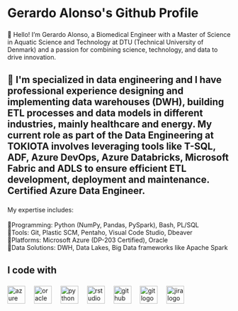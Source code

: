 <h1 align="left">Gerardo Alonso's Github Profile</h1>

###

<p align="left">👋 Hello! I’m Gerardo Alonso, a Biomedical Engineer with a Master of Science in Aquatic Science and Technology at DTU (Technical University of Denmark) and a passion for combining science, technology, and data to drive innovation.</p>

###

<h2 align="left">🚀 I'm specialized in data engineering and I have professional experience designing and implementing data warehouses (DWH), building ETL processes and data models in different industries, mainly healthcare and energy. My current role as part of the Data Engineering at TOKIOTA involves leveraging tools like T-SQL, ADF, Azure DevOps, Azure Databricks, Microsoft Fabric and ADLS to ensure efficient ETL development, deployment and maintenance.  <br>Certified Azure Data Engineer.</h2>

###

<p align="left">My expertise includes:<br><br>🎯Programming: Python (NumPy, Pandas, PySpark), Bash, PL/SQL<br>🎯Tools: Git, Plastic SCM, Pentaho, Visual Code Studio, Dbeaver <br>🎯Platforms: Microsoft Azure (DP-203 Certified), Oracle<br>🎯Data Solutions: DWH, Data Lakes, Big Data frameworks like Apache Spark</p>

###

<h2 align="left">I code with</h2>

###

<div align="left">
  <img src="https://cdn.jsdelivr.net/gh/devicons/devicon/icons/azure/azure-original.svg" height="40" alt="azure logo"  />
  <img width="12" />
  <img src="https://cdn.jsdelivr.net/gh/devicons/devicon/icons/oracle/oracle-original.svg" height
="40" alt="oracle logo"  />
  <img width="12" />
  <img src="https://cdn.jsdelivr.net/gh/devicons/devicon/icons/python/python-original.svg" height="40" alt="python logo"  />
  <img width="12" />
  <img src="https://cdn.jsdelivr.net/gh/devicons/devicon/icons/rstudio/rstudio-original.svg" height="40" alt="rstudio logo"  />
  <img width="12" />
  <img src="https://cdn.jsdelivr.net/gh/devicons/devicon/icons/github/github-original.svg" height="40" alt="github logo"  />
  <img width="12" />
  <img src="https://cdn.jsdelivr.net/gh/devicons/devicon/icons/git/git-original.svg" height="40" alt="git logo"  />
  <img width="12" />
  <img src="https://cdn.jsdelivr.net/gh/devicons/devicon/icons/jira/jira-original.svg" height="40" alt="jira logo"  />
</div>

###
